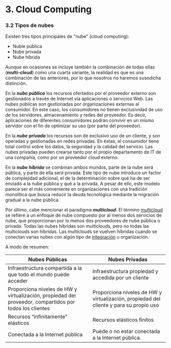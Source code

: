 # 3. Cloud Computing

### 3.2 Tipos de nubes

Existen tres tipos principales de "nube" (cloud computing):

* Nuble pública
* Nube privada
* Nube híbrida

Aunque en ocasiones se incluye también la combinación de todas ellas (**multi-cloud**) como una cuarta variante, la realidad es que es una combinación de las anteriores, por lo que nosotros no haremos susodicha distinción.

En la ***nube pública*** los recursos ofertados por el proveedor externo son gestionados a través de Internet vía aplicaciones o servicios Web. Las nubes públicas son gestionadas por organizaciones externas al consumidor. En este caso, los consumidores no tienen exclusividad de uso de los servidores, almacenamiento y redes del proveedor. Es decir, aplicaciones de diferentes consumidores podrán convivir en un mismo servidor con el fin de optimizar su uso (por parte del proveedor).

En la ***nube privada*** los recursos son de exclusivo uso de un cliente, y son operadas y gestionadas en redes privadas. En éstas, el consumidor tiene total control sobre los datos, la seguridad y la calidad del servicio. Las nubes privadas pueden crearse tanto por el propio departamento de IT de una compañía, como por un proveedor cloud externo.

En la ***nube* *híbrida*** se combinan ambos mundos, parte de la nube será pública, y parte de ella será privada. Este tipo de nube introduce un factor de complejidad adicional, el de la determinación sobre qué ha de ser enviado a la nube pública y qué a la privada. A pesar de ello, este modelo parece ser el más conveniente en organizaciones con una tradición monolítica que busca reducir la deuda tecnológica mediante la migración gradual a la nube pública.

Por último, cabe mencionar el paradigma ***multicloud***. El término [multicloud](https://www.redhat.com/es/topics/cloud-computing/what-is-multicloud) se refiere a un enfoque de nube compuesto por al menos dos servicios de nube, que proporcionan por lo menos dos proveedores de nube pública o privada. Todas las nubes híbridas son multiclouds, pero no todas las multiclouds son híbridas. Las multiclouds se vuelven híbridas cuando se conectan varias nubes con algún tipo de [integración](https://www.redhat.com/es/topics/integration/what-is-integration) u organización.

A modo de resumen:

| Nubes Públicas                                               | Nubes Privadas                                               |
| ------------------------------------------------------------ | ------------------------------------------------------------ |
| Infraestructura compartida a la que todo el mundo puede acceder | Infraestructura propiedad y accedida por un cliente          |
| Proporciona niveles de HW y virtualización, propiedad del proveedor, compartidos por todos los clientes | Proporciona niveles de HW y virtualización, propiedad del cliente y para su propio uso |
| Recursos “infinitamente” elásticos                           | Recursos elásticos finitos                                   |
| Conectada a la Internet pública                              | Puede o no estar conectada a la Internet pública.            |

### 